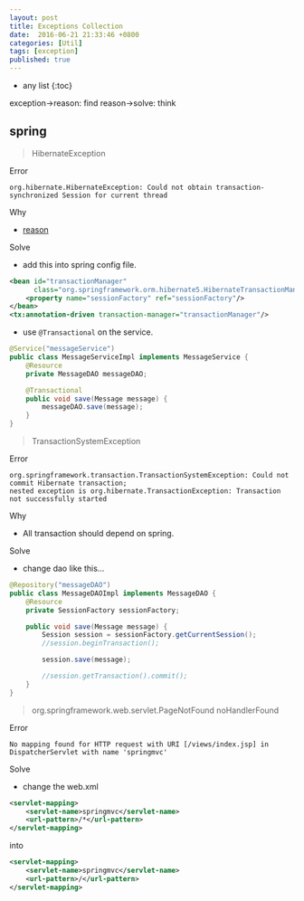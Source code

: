 ```yaml
---
layout: post
title: Exceptions Collection
date:  2016-06-21 21:33:46 +0800
categories: [Util]
tags: [exception]
published: true
---
```


* any list
{:toc}

<uml>
    exception->reason: find
    reason->solve: think
</uml>


## spring


> HibernateException

<label class="label label-danger">Error</label>

```
org.hibernate.HibernateException: Could not obtain transaction-synchronized Session for current thread
```

<label class="label label-info">Why</label>

- [reason](http://www.yihaomen.com/article/java/466.htm)


<label class="label label-success">Solve</label>

- add this into spring config file.

```xml
<bean id="transactionManager"
      class="org.springframework.orm.hibernate5.HibernateTransactionManager">
    <property name="sessionFactory" ref="sessionFactory"/>
</bean>
<tx:annotation-driven transaction-manager="transactionManager"/>
```

- use ```@Transactional``` on the service.

```java
@Service("messageService")
public class MessageServiceImpl implements MessageService {
    @Resource
    private MessageDAO messageDAO;

    @Transactional
    public void save(Message message) {
        messageDAO.save(message);
    }
}
```


> TransactionSystemException

<label class="label label-danger">Error</label>

```
org.springframework.transaction.TransactionSystemException: Could not commit Hibernate transaction;
nested exception is org.hibernate.TransactionException: Transaction not successfully started
```

<label class="label label-info">Why</label>

- All transaction should depend on spring.

<label class="label label-success">Solve</label>

- change dao like this...

```java
@Repository("messageDAO")
public class MessageDAOImpl implements MessageDAO {
    @Resource
    private SessionFactory sessionFactory;

    public void save(Message message) {
        Session session = sessionFactory.getCurrentSession();
        //session.beginTransaction();

        session.save(message);

        //session.getTransaction().commit();
    }
}
```

> org.springframework.web.servlet.PageNotFound noHandlerFound

<label class="label label-danger">Error</label>

```
No mapping found for HTTP request with URI [/views/index.jsp] in DispatcherServlet with name 'springmvc'
```

<label class="label label-success">Solve</label>

- change the web.xml

```xml
<servlet-mapping>
    <servlet-name>springmvc</servlet-name>
    <url-pattern>/*</url-pattern>
</servlet-mapping>
```

into

```xml
<servlet-mapping>
    <servlet-name>springmvc</servlet-name>
    <url-pattern>/</url-pattern>
</servlet-mapping>
```


